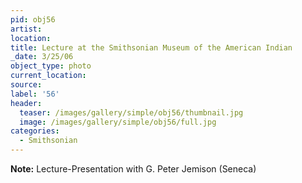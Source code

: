 ```yaml
---
pid: obj56
artist:
location:
title: Lecture at the Smithsonian Museum of the American Indian
_date: 3/25/06
object_type: photo
current_location:
source:
label: '56'
header:
  teaser: /images/gallery/simple/obj56/thumbnail.jpg
  image: /images/gallery/simple/obj56/full.jpg
categories:
  - Smithsonian
---
```

**Note:**
Lecture-Presentation with G. Peter Jemison (Seneca)
